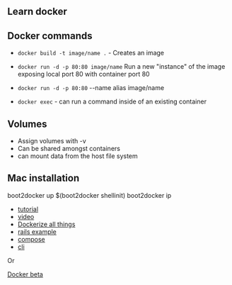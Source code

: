 Learn docker
--------------

## Docker commands



- `docker build -t image/name .` - Creates an image

- `docker run -d -p 80:80 image/name` Run a new "instance" of the image exposing local port 80 with container port 80

- `docker run -d -p 80:80` --name alias image/name

- `docker exec` - can run a command inside of an existing container


## Volumes

- Assign volumes with -v
- Can be shared amongst containers
- can mount data from the host file system


## Mac installation

boot2docker up
$(boot2docker shellinit)
boot2docker ip

- [tutorial](https://www.youtube.com/watch?v=pGYAg7TMmp0&list=PLoYCgNOIyGAAzevEST2qm2Xbe3aeLFvLc)
- [video](https://www.youtube.com/watch?v=K6WER0oI-qs)
- [Dockerize all things](http://www.slideshare.net/ctankersley/dockerize-all-the-things)
- [rails example](https://docs.docker.com/compose/rails/)
- [compose](https://docs.docker.com/compose/compose-file/)
- [cli](https://docs.docker.com/compose/reference/)

Or

[Docker beta](https://beta.docker.com/)
